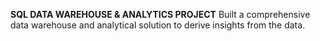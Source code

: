 **SQL DATA WAREHOUSE & ANALYTICS PROJECT**
Built a comprehensive data warehouse and analytical solution to derive insights from the data.
